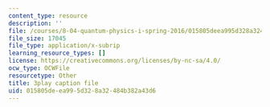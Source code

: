 ```yaml
---
content_type: resource
description: ''
file: /courses/8-04-quantum-physics-i-spring-2016/015805deea995d328a32484b382a43d6_8KQ-yK2xm60.vtt
file_size: 17045
file_type: application/x-subrip
learning_resource_types: []
license: https://creativecommons.org/licenses/by-nc-sa/4.0/
ocw_type: OCWFile
resourcetype: Other
title: 3play caption file
uid: 015805de-ea99-5d32-8a32-484b382a43d6
---
```

